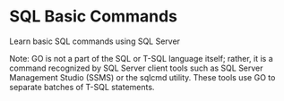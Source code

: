 # SQL Basic Commands

Learn basic SQL commands using SQL Server

Note: GO is not a part of the SQL or T-SQL language itself; rather, it is a command recognized by SQL Server client tools such as SQL Server Management Studio (SSMS) or the sqlcmd utility. These tools use GO to separate batches of T-SQL statements.
